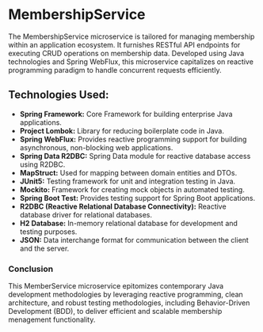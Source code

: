# MembershipService
The MembershipService microservice is tailored for managing membership within an application
ecosystem. It furnishes RESTful API endpoints for executing CRUD operations on membership data.
Developed using Java technologies and Spring WebFlux, this microservice capitalizes on reactive programming paradigm
to handle concurrent requests efficiently.

## Technologies Used:
- __Spring Framework:__ Core Framework for building enterprise Java applications.
- __Project Lombok:__ Library for reducing boilerplate code in Java.
- __Spring WebFlux:__ Provides reactive programming support for building asynchronous, non-blocking web applications.
- __Spring Data R2DBC:__ Spring Data module for reactive database access using R2DBC.
- __MapStruct:__ Used for mapping between domain entities and DTOs.
- __JUnit5:__ Testing framework for unit and integration testing in Java.
- __Mockito:__ Framework for creating mock objects in automated testing. 
- __Spring Boot Test:__ Provides testing support for Spring Boot applications.
- __R2DBC (Reactive Relational Database Connectivity):__ Reactive database driver for relational databases.
- __H2 Database:__ In-memory relational database for development and testing purposes.
- __JSON:__ Data interchange format for communication between the client and the server.

### Conclusion
This MemberService microservice epitomizes contemporary Java development methodologies by leveraging reactive programming, clean architecture,
and robust testing methodologies, including Behavior-Driven Development (BDD), to deliver efficient and scalable membership menagement functionality.

